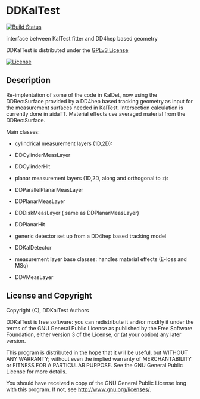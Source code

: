 # DDKalTest
[![Build Status](https://travis-ci.org/iLCSoft/DDKalTest.svg?branch=master)](https://travis-ci.org/iLCSoft/DDKalTest)

interface between KalTest fitter and DD4hep based geometry

DDKalTest is distributed under the [GPLv3 License](http://www.gnu.org/licenses/gpl-3.0.en.html)

[![License](https://www.gnu.org/graphics/gplv3-127x51.png)](https://www.gnu.org/licenses/gpl-3.0.en.html)

## Description

Re-implentation of some of the code in KalDet, now using the DDRec:Surface provided by a DD4hep based tracking geometry as input for the measurement surfaces needed in KalTest. Intersection calculation is currently done in aidaTT. Material effects use averaged material from the DDRec:Surface.

Main classes:

* cylindrical measurement layers (1D,2D):
 * DDCylinderMeasLayer
 * DDCylinderHit

* planar measurement layers (1D,2D, along and orthogonal to z):
 * DDParallelPlanarMeasLayer
 * DDPlanarMeasLayer 
 * DDDiskMeasLayer ( same as DDPlanarMeasLayer)
 * DDPlanarHit

* generic detector set up from a DD4hep based tracking model
 * DDKalDetector

* measurement layer base classes: handles material effects (E-loss and MSq)
 * DDVMeasLayer

## License and Copyright
Copyright (C), DDKalTest Authors

DDKalTest is free software: you can redistribute it and/or modify it under the terms of the GNU General Public License as published by the Free Software Foundation, either version 3 of the License, or (at your option) any later version.

This program is distributed in the hope that it will be useful, but WITHOUT ANY WARRANTY; without even the implied warranty of MERCHANTABILITY or FITNESS FOR A PARTICULAR PURPOSE.  See the GNU General Public License for more details.

You should have received a copy of the GNU General Public License long with this program.  If not, see <http://www.gnu.org/licenses/>.
